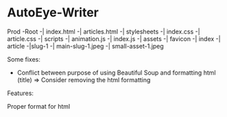 # AutoEye-Writer

Prod
-Root
    -| index.html
    -| articles.html
    -| stylesheets
        -| index.css
        -| article.css
    -| scripts
        -| animation.js
        -| index.js
    -| assets
        -| favicon
        -| index
        -| article
            -|slug-1
                -| main-slug-1.jpeg
                -| small-asset-1.jpeg

Some fixes:
- Conflict between purpose of using Beautiful Soup and formatting html (title)
    => Consider removing the html formatting

Features:

Proper format for html